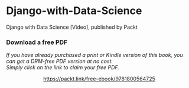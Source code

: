# Django-with-Data-Science
Django with Data Science [Video], published by Packt
### Download a free PDF

 <i>If you have already purchased a print or Kindle version of this book, you can get a DRM-free PDF version at no cost.<br>Simply click on the link to claim your free PDF.</i>
<p align="center"> <a href="https://packt.link/free-ebook/9781800564725">https://packt.link/free-ebook/9781800564725 </a> </p>